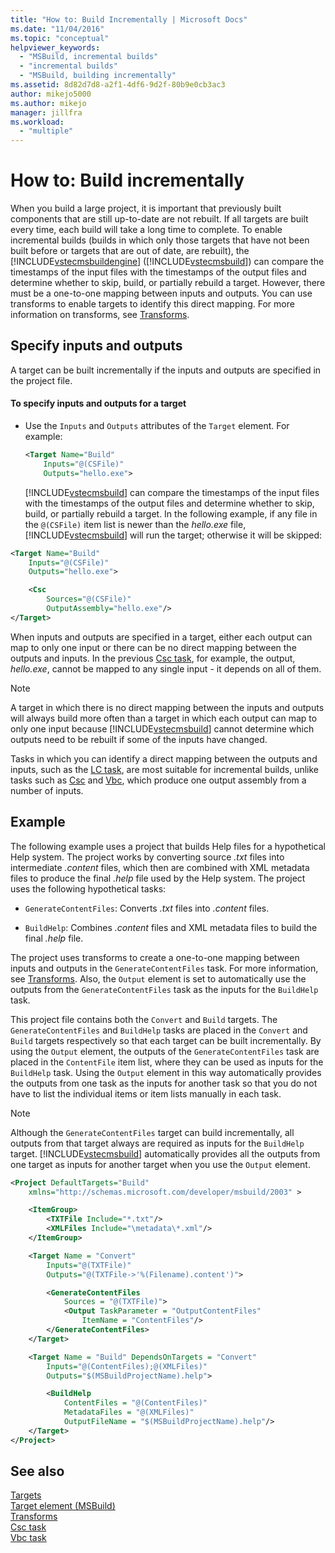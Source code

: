 ```yaml
---
title: "How to: Build Incrementally | Microsoft Docs"
ms.date: "11/04/2016"
ms.topic: "conceptual"
helpviewer_keywords: 
  - "MSBuild, incremental builds"
  - "incremental builds"
  - "MSBuild, building incrementally"
ms.assetid: 8d82d7d8-a2f1-4df6-9d2f-80b9e0cb3ac3
author: mikejo5000
ms.author: mikejo
manager: jillfra
ms.workload: 
  - "multiple"
---
```

# How to: Build incrementally
When you build a large project, it is important that previously built components that are still up-to-date are not rebuilt. If all targets are built every time, each build will take a long time to complete. To enable incremental builds (builds in which only those targets that have not been built before or targets that are out of date, are rebuilt), the [!INCLUDE[vstecmsbuildengine](../msbuild/includes/vstecmsbuildengine_md.md)] ([!INCLUDE[vstecmsbuild](../extensibility/internals/includes/vstecmsbuild_md.md)]) can compare the timestamps of the input files with the timestamps of the output files and determine whether to skip, build, or partially rebuild a target. However, there must be a one-to-one mapping between inputs and outputs. You can use transforms to enable targets to identify this direct mapping. For more information on transforms, see [Transforms](../msbuild/msbuild-transforms.md).

## Specify inputs and outputs
A target can be built incrementally if the inputs and outputs are specified in the project file.

#### To specify inputs and outputs for a target

- Use the `Inputs` and `Outputs` attributes of the `Target` element. For example:

  ```xml
  <Target Name="Build"
      Inputs="@(CSFile)"
      Outputs="hello.exe">
  ```

  [!INCLUDE[vstecmsbuild](../extensibility/internals/includes/vstecmsbuild_md.md)] can compare the timestamps of the input files with the timestamps of the output files and determine whether to skip, build, or partially rebuild a target. In the following example, if any file in the `@(CSFile)` item list is newer than the *hello.exe* file, [!INCLUDE[vstecmsbuild](../extensibility/internals/includes/vstecmsbuild_md.md)] will run the target; otherwise it will be skipped:

```xml
<Target Name="Build" 
    Inputs="@(CSFile)" 
    Outputs="hello.exe">

    <Csc
        Sources="@(CSFile)" 
        OutputAssembly="hello.exe"/>
</Target>
```

When inputs and outputs are specified in a target, either each output can map to only one input or there can be no direct mapping between the outputs and inputs. In the previous [Csc task](../msbuild/csc-task.md), for example, the output, *hello.exe*, cannot be mapped to any single input - it depends on all of them.

> [!NOTE]
> A target in which there is no direct mapping between the inputs and outputs will always build more often than a target in which each output can map to only one input because [!INCLUDE[vstecmsbuild](../extensibility/internals/includes/vstecmsbuild_md.md)] cannot determine which outputs need to be rebuilt if some of the inputs have changed.

Tasks in which you can identify a direct mapping between the outputs and inputs, such as the [LC task](../msbuild/lc-task.md), are most suitable for incremental builds, unlike tasks such as [Csc](../msbuild/csc-task.md) and [Vbc](../msbuild/vbc-task.md), which produce one output assembly from a number of inputs.

## Example
The following example uses a project that builds Help files for a hypothetical Help system. The project works by converting source *.txt* files into intermediate *.content* files, which then are combined with XML metadata files to produce the final *.help* file used by the Help system. The project uses the following hypothetical tasks:

- `GenerateContentFiles`: Converts *.txt* files into *.content* files.

- `BuildHelp`: Combines *.content* files and XML metadata files to build the final *.help* file.


The project uses transforms to create a one-to-one mapping between inputs and outputs in the `GenerateContentFiles` task. For more information, see [Transforms](../msbuild/msbuild-transforms.md). Also, the `Output` element is set to automatically use the outputs from the `GenerateContentFiles` task as the inputs for the `BuildHelp` task.

This project file contains both the `Convert` and `Build` targets. The `GenerateContentFiles` and `BuildHelp` tasks are placed in the `Convert` and `Build` targets respectively so that each target can be built incrementally. By using the `Output` element, the outputs of the `GenerateContentFiles` task are placed in the `ContentFile` item list, where they can be used as inputs for the `BuildHelp` task. Using the `Output` element in this way automatically provides the outputs from one task as the inputs for another task so that you do not have to list the individual items or item lists manually in each task.

> [!NOTE]
> Although the `GenerateContentFiles` target can build incrementally, all outputs from that target always are required as inputs for the `BuildHelp` target. [!INCLUDE[vstecmsbuild](../extensibility/internals/includes/vstecmsbuild_md.md)] automatically provides all the outputs from one target as inputs for another target when you use the `Output` element.

```xml
<Project DefaultTargets="Build"
    xmlns="http://schemas.microsoft.com/developer/msbuild/2003" >

    <ItemGroup>
        <TXTFile Include="*.txt"/>
        <XMLFiles Include="\metadata\*.xml"/>
    </ItemGroup>

    <Target Name = "Convert"
        Inputs="@(TXTFile)"
        Outputs="@(TXTFile->'%(Filename).content')">

        <GenerateContentFiles
            Sources = "@(TXTFile)">
            <Output TaskParameter = "OutputContentFiles"
                ItemName = "ContentFiles"/>
        </GenerateContentFiles>
    </Target>

    <Target Name = "Build" DependsOnTargets = "Convert"
        Inputs="@(ContentFiles);@(XMLFiles)"
        Outputs="$(MSBuildProjectName).help">

        <BuildHelp
            ContentFiles = "@(ContentFiles)"
            MetadataFiles = "@(XMLFiles)"
            OutputFileName = "$(MSBuildProjectName).help"/>
    </Target>
</Project>
```

## See also
[Targets](../msbuild/msbuild-targets.md)  
[Target element (MSBuild)](../msbuild/target-element-msbuild.md)  
[Transforms](../msbuild/msbuild-transforms.md)  
[Csc task](../msbuild/csc-task.md)  
[Vbc task](../msbuild/vbc-task.md)
